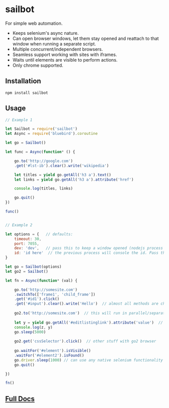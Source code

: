 # sailbot

For simple web automation.

- Keeps selenium's async nature.
- Can open browser windows, let them stay opened and reattach to that window when running a separate script.
- Multiple concurrent/independent browsers.
- Seamless support working with sites with iframes.
- Waits until elements are visible to perform actions.
- Only chrome supported.

## Installation

    npm install sailbot

## Usage

```javascript
// Example 1

let Sailbot = require('sailbot')
let Async = require('bluebird').coroutine

let go = Sailbot()

let func = Async(function* () {

    go.to('http://google.com')
    .get('#lst-ib').clear().write('wikipedia')

    let titles = yield go.getAll('h3 a').text()
    let links = yield go.getAll('h3 a').attribute('href')

    console.log(titles, links)

    go.quit()
})

func()


// Example 2 

let options = {   // defaults:
    timeout: 30, 
    port: 7055,
    dev: 'dev',   // pass this to keep a window opened (nodejs process running).
    id: 'id here'  // the previous process will console the id. Pass this in any new script.
}

let go = Sailbot(options)
let go2 = Sailbot()

let fn = Async(function* (val) {

    go.to('http://somesite.com')
    .switchTo(['frame1', 'child_frame'])
    .get('#id1').click()
    .get('#input').clear().write('Hello')  // almost all methods are chainable
  
    go2.to('http://somesite.com')  // this will run in parallel/separate browser window
    
    let y = yield go.getAll('#editlistinglink').attribute('value')  // returns array
    console.log(z, y)
    go.sleep(5000)
    
    go2.get('cssSelector').click()  // other stuff with go2 browser
    
    go.waitFor('#element').isVisible()
    .waitFor('#element2').isFound()
    go.driver.sleep(1000) // can use any native selenium functionality
    go.quit()

})

fn()
```

## [Full Docs](http://rickmed.github.io/sailbot/)

